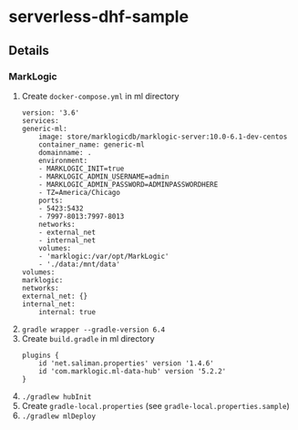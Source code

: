 # serverless-dhf-sample

## Details

### MarkLogic

1. Create `docker-compose.yml` in ml directory
    ```
    version: '3.6'
    services:
    generic-ml:
        image: store/marklogicdb/marklogic-server:10.0-6.1-dev-centos
        container_name: generic-ml
        domainname: .
        environment:
        - MARKLOGIC_INIT=true
        - MARKLOGIC_ADMIN_USERNAME=admin
        - MARKLOGIC_ADMIN_PASSWORD=ADMINPASSWORDHERE
        - TZ=America/Chicago
        ports:
        - 5423:5432
        - 7997-8013:7997-8013
        networks:
        - external_net
        - internal_net
        volumes:
        - 'marklogic:/var/opt/MarkLogic'
        - './data:/mnt/data'
    volumes:
    marklogic:
    networks:
    external_net: {}
    internal_net:
        internal: true
    ```
2. `gradle wrapper --gradle-version 6.4`
3. Create `build.gradle` in ml directory
    ```
    plugins {
        id 'net.saliman.properties' version '1.4.6'
        id 'com.marklogic.ml-data-hub' version '5.2.2'
    }
    ```
4. `./gradlew hubInit`
5. Create `gradle-local.properties` (see `gradle-local.properties.sample`)
6. `./gradlew mlDeploy`